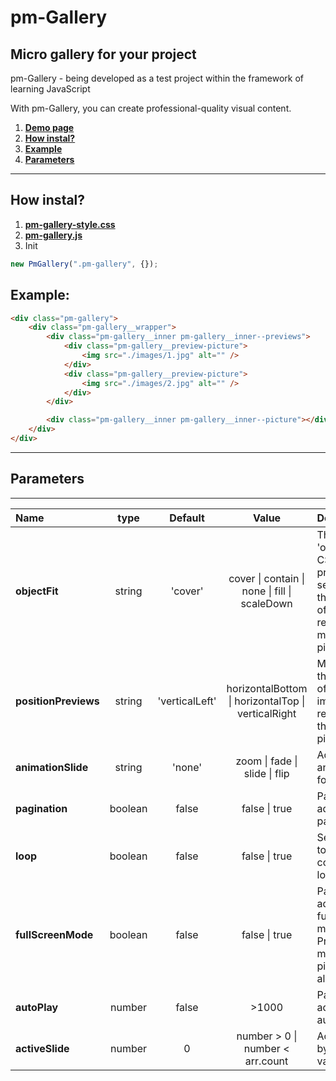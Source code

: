 # pm-Gallery

## Micro gallery for your project

pm-Gallery - being developed as a test project within the framework of learning JavaScript

With pm-Gallery, you can create professional-quality visual content.

1. [**Demo page**](https://alekseevich-psk.github.io/pm-Gallery/dist)
2. [**How instal?**](#how-instal)
3. [**Example**](#example)
4. [**Parameters**](#parameters)

---

## How instal?

1. [**pm-gallery-style.css**](https://github.com/Alekseevich-psk/pm-Gallery/blob/main/dist/pm-gallery-style.css)
2. [**pm-gallery.js**](https://github.com/Alekseevich-psk/pm-Gallery/blob/main/dist/pm-gallery.js)
3. Init

```js
new PmGallery(".pm-gallery", {});
```

## Example:

```html
<div class="pm-gallery">
    <div class="pm-gallery__wrapper">
        <div class="pm-gallery__inner pm-gallery__inner--previews">
            <div class="pm-gallery__preview-picture">
                <img src="./images/1.jpg" alt="" />
            </div>
            <div class="pm-gallery__preview-picture">
                <img src="./images/2.jpg" alt="" />
            </div>
        </div>

        <div class="pm-gallery__inner pm-gallery__inner--picture"></div>
    </div>
</div>
```

---

## Parameters

---

| Name          |  type  | Default |                            Value                             | Description                                                                   |
| :------------ | :----: | :-----: | :----------------------------------------------------------: | :---------------------------------------------------------------------------- |
| **objectFit** | string | 'cover' | cover &#124; contain &#124; none &#124; fill &#124; scaleDown | The 'object-fit' CSS property sets how the content of a replaced main picture |
| **positionPreviews** | string | 'verticalLeft' | horizontalBottom &#124; horizontalTop &#124; verticalRight | Managing the position of preview images relative to the main picture|
| **animationSlide** | string | 'none' | zoom &#124; fade &#124; slide &#124; flip | Add animation for slide|
| **pagination** | boolean | false | false &#124; true | Parameter add pagination |
| **loop** | boolean | false | false &#124; true | Set to 'true' to enable continuous loop mode |
| **fullScreenMode** | boolean | false | false &#124; true | Parameter add fullScreen mode. Preview main picture on all screen |
| **autoPlay** | number | false | >1000 | Parameter add autoPlay. |
| **activeSlide** | number | 0 | number > 0 &#124; number < arr.count | Active slide by the set value |
